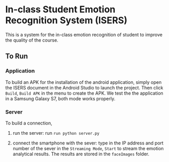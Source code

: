 # In-class Student Emotion Recognition System (ISERS)
This is a system for the in-class emotion recognition of student to improve the quality of the course.

## To Run

### Application

To build an APK for the installation of the android application, simply open the ISERS document in the Android Studio to launch the project. Then click `Build`, `Build APK` in the menu to create the APK. We test the the application in a Samsung Galaxy S7, both mode works properly.

### Server

To build a connection,

1. run the server: run `run python server.py`

2. connect the smartphone with the sever: type in the IP address and port number of the sever in the `Streaming Mode`, `Start` to stream the emotion analytical results. The results are stored in the `faceImages` folder.


